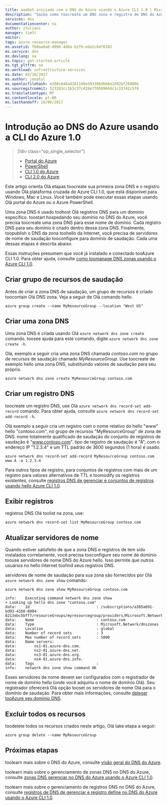 ```yaml
---
title: aaaGet iniciado com o DNS do Azure usando o Azure CLI 1.0 | Microsoft Docs
description: "Saiba como toocreate um DNS zona e registro de DNS do Azure. Isso é um guia passo a passo toocreate e gerenciar sua primeira zona DNS e o registro usando Olá 1.0 da CLI do Azure."
services: dns
documentationcenter: na
author: jtuliani
manager: timlt
editor: 
tags: azure-resource-manager
ms.assetid: fb0aa0a6-d096-4d6a-b2f6-eda1c64f6182
ms.service: dns
ms.devlang: na
ms.topic: get-started-article
ms.tgt_pltfrm: na
ms.workload: infrastructure-services
ms.date: 03/10/2017
ms.author: jonatul
ms.openlocfilehash: e200c848ad261160e593306dbb8a1d92bf26880b
ms.sourcegitcommit: 523283cc1b3c37c428e77850964dc1c33742c5f0
ms.translationtype: MT
ms.contentlocale: pt-BR
ms.lasthandoff: 10/06/2017
---
```

# <a name="get-started-with-azure-dns-using-azure-cli-10"></a>Introdução ao DNS do Azure usando a CLI do Azure 1.0

> [!div class="op_single_selector"]
> * [Portal do Azure](dns-getstarted-portal.md)
> * [PowerShell](dns-getstarted-powershell.md)
> * [CLI 1.0 do Azure](dns-getstarted-cli-nodejs.md)
> * [CLI 2.0 do Azure](dns-getstarted-cli.md)

Este artigo orienta Olá etapas toocreate sua primeira zona DNS e o registro usando Olá plataforma cruzada do Azure CLI 1.0, que está disponível para Windows, Mac e Linux. Você também pode executar essas etapas usando Olá portal do Azure ou o Azure PowerShell.

Uma zona DNS é usado toohost Olá registros DNS para um domínio específico. toostart hospedando seu domínio no DNS do Azure, você precisa toocreate uma zona DNS para esse nome de domínio. Cada registro DNS para seu domínio é criado dentro dessa zona DNS. Finalmente, toopublish o DNS da zona toohello da Internet, você precisa de servidores de nome de saudação tooconfigure para domínio de saudação. Cada uma dessas etapas é descrita abaixo.

Essas instruções presumem que você já instalado e conectado tooAzure CLI 1.0. Para obter ajuda, consulte [como toomanage DNS zonas usando o Azure CLI 1.0](dns-operations-dnszones-cli-nodejs.md).

## <a name="create-hello-resource-group"></a>Criar grupo de recursos de saudação

Antes de criar a zona DNS de saudação, um grupo de recursos é criado toocontain Olá DNS zona. Veja a seguir de Olá comando hello.

```azurecli
azure group create --name MyResourceGroup --location "West US"
```

## <a name="create-a-dns-zone"></a>Criar uma zona DNS

Uma zona DNS é criada usando Olá `azure network dns zone create` comando. toosee ajuda para este comando, digite `azure network dns zone create -h`.

Olá, exemplo a seguir cria uma zona DNS chamada *contoso.com* no grupo de recursos de saudação chamado *MyResourceGroup*. Use toocreate de exemplo hello uma zona DNS, substituindo valores de saudação para seu próprio.

```azurecli
azure network dns zone create MyResourceGroup contoso.com
```


## <a name="create-a-dns-record"></a>Criar um registro DNS

toocreate um registro DNS, use Olá `azure network dns record-set add-record` comando. Para obter ajuda, consulte `azure network dns record-set add-record -h`.

Olá exemplo a seguir cria um registro com o nome relativo do hello "www" hello "contoso.com", no grupo de recursos "MyResourceGroup" de zona de DNS. nome totalmente qualificado de saudação do conjunto de registros de saudação é "www.contoso.com". tipo de registro de saudação é "A", com o endereço IP "1.2.3.4" e um TTL padrão de 3600 segundos (1 hora) é usado.

```azurecli
azure network dns record-set add-record MyResourceGroup contoso.com www A -a 1.2.3.4
```

Para outros tipos de registro, para conjuntos de registros com mais de um registro para valores alternativos de TTL e toomodify os registros existentes, consulte [registros DNS de gerenciar e conjuntos de registros usando hello Azure CLI 1.0](dns-operations-recordsets-cli-nodejs.md).


## <a name="view-records"></a>Exibir registros

registros DNS Olá toolist na zona, use:

```azurecli
azure network dns record-set list MyResourceGroup contoso.com
```


## <a name="update-name-servers"></a>Atualizar servidores de nome

Quando estiver satisfeito de que a zona DNS e registros de tem sido instalados corretamente, você precisa tooconfigure seu nome de domínio toouse servidores de nome DNS do Azure hello. Isso permite que outros usuários no hello Internet toofind seus registros DNS.

servidores de nome de saudação para sua zona são fornecidos por Olá `azure network dns zone show` comando:

```azurecli
azure network dns zone show MyResourceGroup contoso.com

info:    Executing command network dns zone show
+ Looking up hello dns zone "contoso.com"
data:    Id                              : /subscriptions/a385a691-bd93-41b0-8084-8213ebc5bff7/resourceGroups/myresourcegroup/providers/Microsoft.Network/dnszones/contoso.com
data:    Name                            : contoso.com
data:    Type                            : Microsoft.Network/dnszones
data:    Location                        : global
data:    Number of record sets           : 3
data:    Max number of record sets       : 5000
data:    Name servers:
data:        ns1-01.azure-dns.com.
data:        ns2-01.azure-dns.net.
data:        ns3-01.azure-dns.org.
data:        ns4-01.azure-dns.info.
data:    Tags                            :
info:    network dns zone show command OK
```

Esses servidores de nome devem ser configurados com o registrador de nome de domínio hello (onde você adquiriu o nome de domínio Olá). Seu registrador oferecerá Olá opção tooset os servidores de nome Olá para o domínio de saudação. Para obter mais informações, consulte [delegar tooAzure seu domínio DNS](dns-domain-delegation.md).

## <a name="delete-all-resources"></a>Excluir todos os recursos
 
toodelete todos os recursos criados neste artigo, Olá take etapa a seguir:

```azurecli
azure group delete --name MyResourceGroup
```

## <a name="next-steps"></a>Próximas etapas

toolearn mais sobre o DNS do Azure, consulte [visão geral do DNS do Azure](dns-overview.md).

toolearn mais sobre o gerenciamento de zonas DNS no DNS do Azure, consulte [zonas DNS gerenciar no DNS do Azure usando o Azure CLI 1.0](dns-operations-dnszones-cli-nodejs.md).

toolearn mais sobre o gerenciamento de registros DNS no DNS do Azure, consulte [registros de DNS de gerenciar e registro define no DNS do Azure usando o Azure CLI 1.0](dns-operations-recordsets-cli-nodejs.md).

